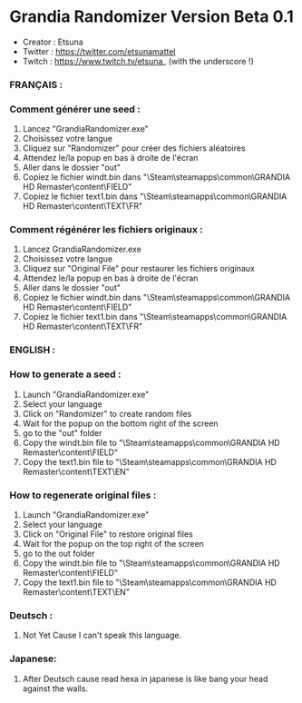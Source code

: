 # Grandia Randomizer Version Beta 0.1 

- Creator : Etsuna
- Twitter : https://twitter.com/etsunamattel
- Twitch : https://www.twitch.tv/etsuna_ (with the underscore !)


### FRANÇAIS :

### Comment générer une seed :
1. Lancez "GrandiaRandomizer.exe"
2. Choisissez votre langue
3. Cliquez sur "Randomizer" pour créer des fichiers aléatoires
4. Attendez le/la popup en bas à droite de l'écran
5. Aller dans le dossier "out"
6. Copiez le fichier windt.bin dans "\Steam\steamapps\common\GRANDIA HD Remaster\content\FIELD\"
7. Copiez le fichier text1.bin dans "\Steam\steamapps\common\GRANDIA HD Remaster\content\TEXT\FR\"

### Comment régénérer les fichiers originaux :
1. Lancez GrandiaRandomizer.exe
2. Choisissez votre langue
3. Cliquez sur "Original File" pour restaurer les fichiers originaux
4. Attendez le/la popup en bas à droite de l'écran
5. Aller dans le dossier "out"
6. Copiez le fichier windt.bin dans "\Steam\steamapps\common\GRANDIA HD Remaster\content\FIELD\"
7. Copiez le fichier text1.bin dans "\Steam\steamapps\common\GRANDIA HD Remaster\content\TEXT\FR\"


### ENGLISH :

### How to generate a seed :
1. Launch "GrandiaRandomizer.exe"
2. Select your language
3. Click on "Randomizer" to create random files
4. Wait for the popup on the bottom right of the screen
5. go to the "out" folder
6. Copy the windt.bin file to "\Steam\steamapps\common\GRANDIA HD Remaster\content\FIELD\"
7. Copy the text1.bin file to "\Steam\steamapps\common\GRANDIA HD Remaster\content\TEXT\EN\"

### How to regenerate original files :
1. Launch "GrandiaRandomizer.exe"
2. Select your language
3. Click on "Original File" to restore original files
4. Wait for the popup on the top right of the screen
5. go to the out folder
6. Copy the windt.bin file to "\Steam\steamapps\common\GRANDIA HD Remaster\content\FIELD\"
7. Copy the text1.bin file to "\Steam\steamapps\common\GRANDIA HD Remaster\content\TEXT\EN\"

### Deutsch :
1. Not Yet Cause I can't speak this language.

### Japanese:
1. After Deutsch cause read hexa in japanese is like bang your head against the walls.

